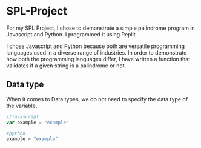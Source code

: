 # SPL-Project
For my SPL Project, I chose to demonstrate a simple palindrome program in Javascript and Python. I programmed it using Replit.

I chose Javascript and Python because both are versatile programming languages used in a diverse range of industries. In order to demonstrate how both the programming languages differ, I have written a function that validates if a given string is a palindrome or not. 

## Data type
When it comes to Data types, we do not need to specify the data type of the variable. 

```javascript
//javascript
var example = "example"
```

```python
#python
example = "example"
```
